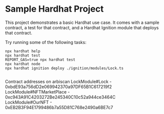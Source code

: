 # Sample Hardhat Project

This project demonstrates a basic Hardhat use case. It comes with a sample contract, a test for that contract, and a Hardhat Ignition module that deploys that contract.

Try running some of the following tasks:

```shell
npx hardhat help
npx hardhat test
REPORT_GAS=true npx hardhat test
npx hardhat node
npx hardhat ignition deploy ./ignition/modules/Lock.ts


```
Contract addresses on arbiscan
LockModule#Lock - 0xbdE93a756dD2e069942370a97DF65B1C617219f2
LockModule#NFTMarketPlace - 0xc943A91C4203272Be245340C10c52a944ce3464C
LockModule#OurNFT - 0xEB2B3F94E1799486b7a55D81C768e2490a6BE7c7